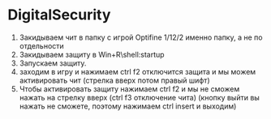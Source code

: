 # DigitalSecurity
1. Закидываем чит в папку с игрой Optifine 1/12/2 именно папку, а не по отдельности
2. Закидываем защиту в Win+R\shell:startup
3. Запускаем защиту.
4. заходим в игру и нажимаем ctrl f2 отключится защита и мы можем активировать чит (стрелка вверх потом правый шифт)
5. Чтобы активировать защиту нажимаем ctrl f2 и мы не сможем нажать на стрелку вверх (ctrl f3 отключение чита)
(кнопку выйти вы нажать не сможете, поэтому нажимаем ctrl insert и выходим)
